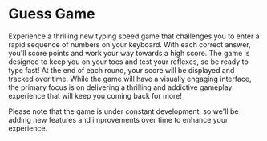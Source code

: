 # Guess Game
Experience a thrilling new typing speed game that challenges you to enter a rapid sequence of numbers on your keyboard.
With each correct answer, you'll score points and work your way towards a high score. The game is designed to keep you on your toes and test your reflexes,
so be ready to type fast! At the end of each round, your score will be displayed and tracked over time. While the game will have a visually engaging interface,
the primary focus is on delivering a thrilling and addictive gameplay experience that will keep you coming back for more!


Please note that the game is under constant development, so we'll be adding new features and improvements over time to enhance your experience.
